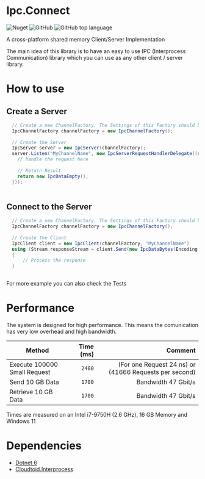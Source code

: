 # Ipc.Connect

![Nuget](https://img.shields.io/nuget/v/Ipc.Connect)
![GitHub](https://img.shields.io/github/license/CS-External/Ipc.Connect)
![GitHub top language](https://img.shields.io/github/languages/top/CS-External/Ipc.Connect)


A cross-platform shared memory Client/Server Implementation

The main idea of this library is to have an easy to use IPC (Interprocess Communication) library which you can use as any other client / server library.

# How to use

## Create a Server

```csharp
  // Create a new ChannelFactory. The Settings of this Factory should be same on Client and Server 
  IpcChannelFactory channelFactory = new IpcChannelFactory();
  
  // Create the Server
  IpcServer server = new IpcServer(channelFactory);
  server.Listen("MyChannelName", new IpcServerRequestHandlerDelegate((reqestStream) => {
    // handle the request here
  
    // Return Result
    return new IpcDataEmpty(); 
  }));
  
```

## Connect to the Server

```csharp
  // Create a new ChannelFactory. The Settings of this Factory should be same on Client and Server 
  IpcChannelFactory channelFactory = new IpcChannelFactory();
  
  // Create the Client
  IpcClient client = new IpcClient(channelFactory, "MyChannelName")
  using (Stream responseStream = client.Send(new IpcDataBytes(Encoding.UTF8.GetBytes("Hello World")), TimeSpan.FromSeconds(2)))
  {
      // Process the response
  }
  
```

For more example you can also check the Tests

# Performance

The system is designed for high performance. This means the comunication has very low overhead and high bandwidth.

|                                          Method | Time (ms) | Comment                                                |
|------------------------------------------------ |----------:|-------------------------------------------------------:|
| Execute 100000 Small Request                    |    `2400` | (For one Request 24 ns) or (41666 Requests per second) |
| Send 10 GB Data                                 |    `1700` | Bandwidth 47 Gbit/s                                    |
| Retrieve 10 GB Data                             |    `1700` | Bandwidth 47 Gbit/s                                    |

Times are measured on an Intel i7-9750H (2.6 GHz), 16 GB Memory and Windows 11


# Dependencies

* [Dotnet 6](https://dotnet.microsoft.com/en-us/download/dotnet/6.0)
* [Cloudtoid.Interprocess](https://www.nuget.org/packages/Cloudtoid.Interprocess/)





